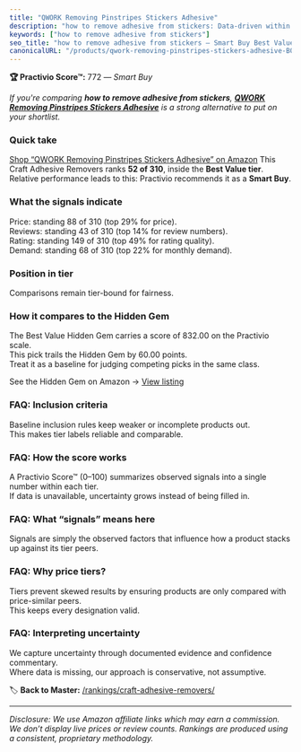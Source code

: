 ```yaml
---
title: "QWORK Removing Pinstripes Stickers Adhesive"
description: "how to remove adhesive from stickers: Data-driven within Best Value ranking using the Practivio Score™. Positioned by quality, value, demand, findability, mome…"
keywords: ["how to remove adhesive from stickers"]
seo_title: "how to remove adhesive from stickers — Smart Buy Best Value (2025)"
canonicalURL: "/products/qwork-removing-pinstripes-stickers-adhesive-B08FYK7Z66/"
---
```


**🏆 Practivio Score™:** 772 — _Smart Buy_


*If you're comparing **how to remove adhesive from stickers**, **[QWORK Removing Pinstripes Stickers Adhesive](https://www.amazon.com/dp/B08FYK7Z66?tag=practivio-20)** is a strong alternative to put on your shortlist.*
### Quick take
[Shop “QWORK Removing Pinstripes Stickers Adhesive” on Amazon](https://www.amazon.com/dp/B08FYK7Z66?tag=practivio-20)
This Craft Adhesive Removers ranks **52 of 310**, inside the **Best Value tier**.  
Relative performance leads to this: Practivio recommends it as a **Smart Buy**.

### What the signals indicate
Price: standing 88 of 310 (top 29% for price).  
Reviews: standing 43 of 310 (top 14% for review numbers).  
Rating: standing 149 of 310 (top 49% for rating quality).  
Demand: standing 68 of 310 (top 22% for monthly demand).

### Position in tier
Comparisons remain tier-bound for fairness.

### How it compares to the Hidden Gem
The Best Value Hidden Gem carries a score of 832.00 on the Practivio scale.  
This pick trails the Hidden Gem by 60.00 points.  
Treat it as a baseline for judging competing picks in the same class.  

See the Hidden Gem on Amazon → [View listing](https://www.amazon.com/dp/B0CJNS7RV1?tag=practivio-20)

### FAQ: Inclusion criteria
Baseline inclusion rules keep weaker or incomplete products out.  
This makes tier labels reliable and comparable.

### FAQ: How the score works
A Practivio Score™ (0–100) summarizes observed signals into a single number within each tier.  
If data is unavailable, uncertainty grows instead of being filled in.

### FAQ: What “signals” means here
Signals are simply the observed factors that influence how a product stacks up against its tier peers.

### FAQ: Why price tiers?
Tiers prevent skewed results by ensuring products are only compared with price-similar peers.  
This keeps every designation valid.

### FAQ: Interpreting uncertainty
We capture uncertainty through documented evidence and confidence commentary.  
Where data is missing, our approach is conservative, not assumptive.


🏷️ **Back to Master:** [/rankings/craft-adhesive-removers/](/rankings/craft-adhesive-removers/)

---
_Disclosure: We use Amazon affiliate links which may earn a commission. We don’t display live prices or review counts. Rankings are produced using a consistent, proprietary methodology._
